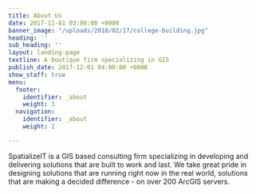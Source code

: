 ```yaml
---
title: About Us
date: 2017-11-01 03:00:00 +0000
banner_image: "/uploads/2018/02/17/college-building.jpg"
heading: ''
sub_heading: ''
layout: landing-page
textline: A boutique firm specializing in GIS
publish_date: 2017-12-01 04:00:00 +0000
show_staff: true
menu:
  footer:
    identifier: _about
    weight: 3
  navigation:
    identifier: _about
    weight: 2

---
```

SpatializeIT is a GIS based consulting firm specializing in developing and delivering solutions that are built to work and last. We take great pride in designing solutions that are running right now in the real world, solutions that are making a decided difference - on over 200 ArcGIS servers. 